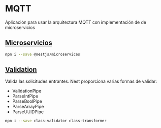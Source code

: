 # MQTT

Aplicación para usar la arquitectura MQTT con implementación de de microservicios

## [Microservicios](https://docs.nestjs.com/microservices/basics)

```sh
npm i --save @nestjs/microservices
```

## [Validation](https://docs.nestjs.com/techniques/validation)

Valida las solicitudes entrantes. Nest proporciona varias formas de validar:

- ValidationPipe
- ParseIntPipe
- ParseBoolPipe
- ParseArrayPipe
- ParseUUIDPipe

```sh
npm i --save class-validator class-transformer
```
